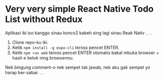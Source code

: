 # Very very simple React Native Todo List without Redux

Aplikasi iki iso kanggo sinau konco2 kabeh sing lagi sinau Reak Nativ . . .

1. Clone repo-ku iki.
2. Ketik `npm install -g expo-cli` teross pencet ENTER.
3. Ketik `npm run web` teross pencet ENTER otomatis bakal mbuka browser + hasil-e ketok ning browsermu.

Nek bingung comment-o nek sempet tak jawab, nek aku gak sempet yo harap ber-sabar. . .
